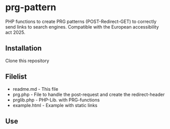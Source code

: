 # prg-pattern
PHP functions to create PRG patterns (POST-Redirect-GET) to correctly send links to search engines. Compatible with the European accessibility act 2025.

## Installation
Clone this repository

## Filelist

- readme.md - This file
- prg.php - File to handle the post-request and create the redirect-header
- prglib.php - PHP-Lib. with PRG-functions
- example.html - Example with static links

## Use

